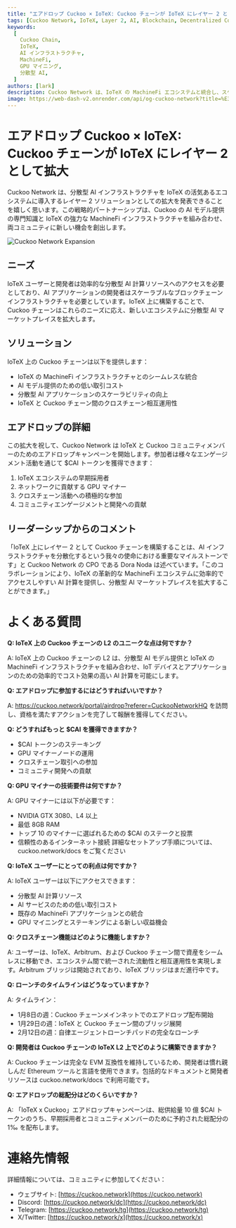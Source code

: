 ```yaml
---
title: "エアドロップ Cuckoo × IoTeX: Cuckoo チェーンが IoTeX にレイヤー 2 として拡大"
tags: [Cuckoo Network, IoTeX, Layer 2, AI, Blockchain, Decentralized Computing]
keywords:
  [
    Cuckoo Chain,
    IoTeX,
    AI インフラストラクチャ,
    MachineFi,
    GPU マイニング,
    分散型 AI,
  ]
authors: [lark]
description: Cuckoo Network は、IoTeX の MachineFi エコシステムと統合し、スケーラブルな AI 計算とクロスチェーン相互運用性を提供するレイヤー 2 ソリューションとして、分散型 AI インフラストラクチャを IoTeX に拡大します。開発者、マイナー、IoTeX ユーザーにとっての利点を発見し、$CAI トークンのエアドロップに参加する方法を学びましょう。
image: https://web-dash-v2.onrender.com/api/og-cuckoo-network?title=%E3%82%A8%E3%82%A2%E3%83%89%E3%83%AD%E3%83%83%E3%83%97%20Cuckoo%20%C3%97%20IoTeX:%20Cuckoo%20%E3%83%81%E3%82%A7%E3%83%BC%E3%83%B3%E3%81%8C%20IoTeX%20%E3%81%AB%E3%83%AC%E3%82%A4%E3%83%A4%E3%83%BC%202%20%E3%81%A8%E3%81%97%E3%81%A6%E6%8B%A1%E5%A4%A7
---
```


# エアドロップ Cuckoo × IoTeX: Cuckoo チェーンが IoTeX にレイヤー 2 として拡大

Cuckoo Network は、分散型 AI インフラストラクチャを IoTeX の活気あるエコシステムに導入するレイヤー 2 ソリューションとしての拡大を発表できることを嬉しく思います。この戦略的パートナーシップは、Cuckoo の AI モデル提供の専門知識と IoTeX の強力な MachineFi インフラストラクチャを組み合わせ、両コミュニティに新しい機会を創出します。

![Cuckoo Network Expansion](https://web-dash-v2.onrender.com/api/og-cuckoo-network?title=%E3%82%A8%E3%82%A2%E3%83%89%E3%83%AD%E3%83%83%E3%83%97%20Cuckoo%20%C3%97%20IoTeX:%20Cuckoo%20%E3%83%81%E3%82%A7%E3%83%BC%E3%83%B3%E3%81%8C%20IoTeX%20%E3%81%AB%E3%83%AC%E3%82%A4%E3%83%A4%E3%83%BC%202%20%E3%81%A8%E3%81%97%E3%81%A6%E6%8B%A1%E5%A4%A7)

## **ニーズ**

IoTeX ユーザーと開発者は効率的な分散型 AI 計算リソースへのアクセスを必要としており、AI アプリケーションの開発者はスケーラブルなブロックチェーンインフラストラクチャを必要としています。IoTeX 上に構築することで、Cuckoo チェーンはこれらのニーズに応え、新しいエコシステムに分散型 AI マーケットプレイスを拡大します。

## **ソリューション**

IoTeX 上の Cuckoo チェーンは以下を提供します：

- IoTeX の MachineFi インフラストラクチャとのシームレスな統合
- AI モデル提供のための低い取引コスト
- 分散型 AI アプリケーションのスケーラビリティの向上
- IoTeX と Cuckoo チェーン間のクロスチェーン相互運用性

## **エアドロップの詳細**

この拡大を祝して、Cuckoo Network は IoTeX と Cuckoo コミュニティメンバーのためのエアドロップキャンペーンを開始します。参加者は様々なエンゲージメント活動を通じて $CAI トークンを獲得できます：

1. IoTeX エコシステムの早期採用者
2. ネットワークに貢献する GPU マイナー
3. クロスチェーン活動への積極的な参加
4. コミュニティエンゲージメントと開発への貢献

## **リーダーシップからのコメント**

「IoTeX 上にレイヤー 2 として Cuckoo チェーンを構築することは、AI インフラストラクチャを分散化するという我々の使命における重要なマイルストーンです」と Cuckoo Network の CPO である Dora Noda は述べています。「このコラボレーションにより、IoTeX の革新的な MachineFi エコシステムに効率的でアクセスしやすい AI 計算を提供し、分散型 AI マーケットプレイスを拡大することができます。」

# **よくある質問**

**Q: IoTeX 上の Cuckoo チェーンの L2 のユニークな点は何ですか？**

A: IoTeX 上の Cuckoo チェーンの L2 は、分散型 AI モデル提供と IoTeX の MachineFi インフラストラクチャを組み合わせ、IoT デバイスとアプリケーションのための効率的でコスト効果の高い AI 計算を可能にします。

**Q: エアドロップに参加するにはどうすればいいですか？**

A: https://cuckoo.network/portal/airdrop?referer=CuckooNetworkHQ を訪問し、資格を満たすアクションを完了して報酬を獲得してください。

**Q: どうすればもっと $CAI を獲得できますか？**

- $CAI トークンのステーキング
- GPU マイナーノードの運用
- クロスチェーン取引への参加
- コミュニティ開発への貢献

**Q: GPU マイナーの技術要件は何ですか？**

A: GPU マイナーには以下が必要です：

- NVIDIA GTX 3080、L4 以上
- 最低 8GB RAM
- トップ 10 のマイナーに選ばれるための $CAI のステークと投票
- 信頼性のあるインターネット接続 詳細なセットアップ手順については、cuckoo.network/docs をご覧ください

**Q: IoTeX ユーザーにとっての利点は何ですか？**

A: IoTeX ユーザーは以下にアクセスできます：

- 分散型 AI 計算リソース
- AI サービスのための低い取引コスト
- 既存の MachineFi アプリケーションとの統合
- GPU マイニングとステーキングによる新しい収益機会

**Q: クロスチェーン機能はどのように機能しますか？**

A: ユーザーは、IoTeX、Arbitrum、および Cuckoo チェーン間で資産をシームレスに移動でき、エコシステム間で統一された流動性と相互運用性を実現します。Arbitrum ブリッジは開始されており、IoTeX ブリッジはまだ進行中です。

**Q: ローンチのタイムラインはどうなっていますか？**

A: タイムライン：

- 1月8日の週：Cuckoo チェーンメインネットでのエアドロップ配布開始
- 1月29日の週：IoTeX と Cuckoo チェーン間のブリッジ展開
- 2月12日の週：自律エージェントローンチパッドの完全なローンチ

**Q: 開発者は Cuckoo チェーンの IoTeX L2 上でどのように構築できますか？**

A: Cuckoo チェーンは完全な EVM 互換性を維持しているため、開発者は慣れ親しんだ Ethereum ツールと言語を使用できます。包括的なドキュメントと開発者リソースは cuckoo.network/docs で利用可能です。

**Q: エアドロップの総配分はどのくらいですか？**

A: 「IoTeX x Cuckoo」エアドロップキャンペーンは、総供給量 10 億 $CAI トークンのうち、早期採用者とコミュニティメンバーのために予約された総配分の 1‰ を配布します。

# **連絡先情報**

詳細情報については、コミュニティに参加してください：

- ウェブサイト: [https://cuckoo.network](https://cuckoo.network)
- Discord: [https://cuckoo.network/dc](https://cuckoo.network/dc)
- Telegram: [https://cuckoo.network/tg](https://cuckoo.network/tg)
- X/Twitter: [https://cuckoo.network/x](https://cuckoo.network/x)
